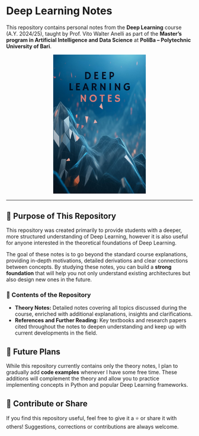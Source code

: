 # Deep Learning Notes  

This repository contains personal notes from the **Deep Learning** course (A.Y. 2024/25), taught by Prof. Vito Walter Anelli as part of the **Master’s program in Artificial Intelligence and Data Science** at **PoliBa – Polytechnic University of Bari**.

<p align="center">
  <img src="imgs/cover.jpg" alt="Notes Cover" width="250"/>
</p>


---

## 🚀 Purpose of This Repository  

This repository was created primarily to provide students with a deeper, more structured understanding of Deep Learning, however it is also useful for anyone interested in the theoretical foundations of Deep Learning.

The goal of these notes is to go beyond the standard course explanations, providing in-depth motivations, detailed derivations and clear connections between concepts. By studying these notes, you can build a **strong foundation** that will help you not only understand existing architectures but also design new ones in the future.


### 📖 Contents of the Repository  

- **Theory Notes:** Detailed notes covering all topics discussed during the course, enriched with additional explanations, insights and clarifications.  
- **References and Further Reading:** Key textbooks and research papers cited throughout the notes to deepen understanding and keep up with current developments in the field.


## 📅 Future Plans  

While this repository currently contains only the theory notes, I plan to gradually add **code examples** whenever I have some free time. These additions will complement the theory and allow you to practice implementing concepts in Python and popular Deep Learning frameworks.


## 🌟 Contribute or Share

If you find this repository useful, feel free to give it a ⭐ or share it with others! Suggestions, corrections or contributions are always welcome.
